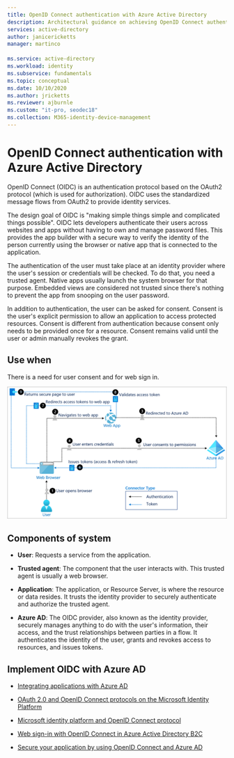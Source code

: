 ```yaml
---
title: OpenID Connect authentication with Azure Active Directory
description: Architectural guidance on achieving OpenID Connect authentication with Azure Active Directory.
services: active-directory
author: janicericketts
manager: martinco

ms.service: active-directory
ms.workload: identity
ms.subservice: fundamentals
ms.topic: conceptual
ms.date: 10/10/2020
ms.author: jricketts
ms.reviewer: ajburnle
ms.custom: "it-pro, seodec18"
ms.collection: M365-identity-device-management
---
```


# OpenID Connect authentication with Azure Active Directory

OpenID Connect (OIDC) is an authentication protocol based on the OAuth2 protocol (which is used for authorization). OIDC uses the standardized message flows from OAuth2 to provide identity services. 

The design goal of OIDC is "making simple things simple and complicated things possible". OIDC lets developers authenticate their users across websites and apps without having to own and manage password files. This provides the app builder with a secure way to verify  the identity of the person currently using the browser or native app that is connected to the application.

The authentication of the user must take place at an identity provider where the user's session or credentials will be checked. To do that, you need a trusted agent. Native apps usually launch the system browser for that purpose. Embedded views are considered not trusted since there's nothing to prevent the app from snooping on the user password. 

In addition to authentication, the user can be asked for consent. Consent is the user's explicit permission to allow an application to access protected resources. Consent is different from authentication because consent only needs to be provided once for a resource. Consent remains valid until the user or admin manually revokes the grant. 

## Use when

There is a need for user consent and for web sign in.

![architectural diagram](./media/authentication-patterns/oidc-auth.png)

## Components of system

* **User**: Requests a service from the application.

* **Trusted agent**: The component that the user interacts with. This trusted agent is usually a web browser.

* **Application**: The application, or Resource Server, is where the resource or data resides. It trusts the identity provider to securely authenticate and authorize the trusted agent. 

* **Azure AD**: The OIDC provider, also known as the identity provider, securely manages anything to do with the user's information, their access, and the trust relationships between parties in a flow. It authenticates the identity of the user, grants and revokes access to resources, and issues tokens. 

## Implement OIDC with Azure AD

* [Integrating applications with Azure AD](../saas-apps/tutorial-list.md) 

* [OAuth 2.0 and OpenID Connect protocols on the Microsoft Identity Platform](../develop/active-directory-v2-protocols.md) 

* [Microsoft identity platform and OpenID Connect protocol](../develop/v2-protocols-oidc.md) 

* [Web sign-in with OpenID Connect in Azure Active Directory B2C](../../active-directory-b2c/openid-connect.md) 

* [Secure your application by using OpenID Connect and Azure AD](/learn/modules/secure-app-with-oidc-and-azure-ad/) 

